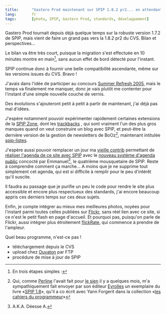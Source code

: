 ```yaml
--- 
title:      "Gastero Prod maintenant sur SPIP 1.8.2 pr2... en attendant plus" 
lang:       fr 
tags:       [photo, SPIP, Gastero Prod, standards, développement]
---
```


Gastero Prod tournait depuis déjà quelque temps sur la robuste version 1.7.2 de SPIP, mais vient de faire un grand pas vers la 1.8.2 pr2 du CVS. Bilan et perspectives...


Le bilan va être très court, puisque la migration s'est effectuée en 10 minutes montre en main[^1], sans aucun effet de bord détecté pour l'instant. 

SPIP continue donc à fournir une belle compatibilité ascendante, même sur les versions issues du CVS. Bravo !

J'avais dans l'idée de participer au concours [Summer Refresh 2005](http://www.summer-refresh-05.com/), mais le temps va finalement me manquer, donc je vais plutôt me contenter pour l'instant d'une simple nouvelle couche de vernis.

Des évolutions s'ajouteront petit à petit à partir de maintenant, j'ai déjà pas mal d'idées.

J'espère notamment pouvoir expérimenter rapidement certaines extensions de la [SPIP Zone](http://zone.spip.org/), dont les [trackbacks](http://zone.spip.org/trac/spip-zone/browser/_contribs_/_trackbacks_/) , qui sont vraiment l'un des plus gros manques quand on veut construire un blog avec SPIP, et peut-être la dernière version de la gestion de newsletters de BoOz[^2], maintenant intitulée [spip-listes](http://zone.spip.org/trac/spip-zone/browser/_contribs_/_email_/spip-listes/).

J'espère aussi pouvoir remplacer un jour ma [vieille contrib](http://www.spip-contrib.net/Realiser-un-agenda-avec-SPIP) permettant de [réaliser l'agenda de ce site avec SPIP](/2003/12/le-meme-agenda-que-gastero-prod-avec-spip.html) avec le [nouveau système d'agenda public](http://www.spip-contrib.net/spikini/FiltreAgendaMemo) concocté par Emmanuel[^3], le quatrième mousquetaire de SPIP. Reste à comprendre comment ça marche... A moins que je ne supprime tout simplement cet agenda, qui est si difficile à remplir pour le peu d'intérêt qu'il suscite.

Il faudra au passage que je purifie un peu le code pour rendre le site plus accessible et encore plus respectueux des standards, j'ai encore beaucoup appris ces derniers temps sur ces deux sujets.

Enfin, je compte intégrer au mieux mes meilleures photos, noyées pour l'instant parmi toutes celles publiées sur [Flickr](http://www.flickr.com/photos/nicolas-hoizey/), sans réel lien avec ce site, si ce n'est le petit flash en page d'accueil. Et pourquoi pas, puisqu'on parle de Flickr, aussi intégrer plus étroitement [flickRate](http://flickrate.gasteroprod.com/), qui commence à prendre de l'ampleur.

Quel beau programme, n'est-ce pas !


[^1]: En trois étapes simples :

- téléchargement depuis le CVS
- upload chez [Ouvaton](http://ouvaton.coop/) par FTP
- procédure de mise à jour de SPIP

[^2]: Qui, comme [Perline](http://perline.org/) l'avait fait pour [le sien](http://microapp.com/fiche_produit.cfm?ref_produit=4707) il y a quelques mois, m'a sympathiquement fait envoyer par son éditeur [Eyrolles](http://www.eyrolles.com/) un exemplaire du livre «[SPIP 1.8](http://www.eyrolles.com/Informatique/Livre/9782212114287/livre-spip-1-8.php)», qu'il a co écrit avec Yann Forgerit dans la collection «[les cahiers du programmeur](http://www.eyrolles.com/Informatique/Collection/1291/les-cahiers-du-programmeur.php)»

[^3]: A.K.A. Déesse A.
